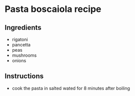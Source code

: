 # Pasta boscaiola recipe


## Ingredients

- rigatoni
- pancetta
- peas
- mushrooms
- onions


## Instructions

- cook the pasta in salted wated for 8 minutes after boiling 

